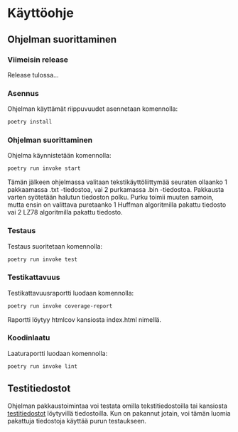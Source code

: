 # Käyttöohje

## Ohjelman suorittaminen

### Viimeisin release

Release tulossa...

### Asennus

Ohjelman käyttämät riippuvuudet asennetaan komennolla:

```bash
poetry install
```

### Ohjelman suorittaminen

Ohjelma käynnistetään komennolla:

```bash
poetry run invoke start
```

Tämän jälkeen ohjelmassa valitaan tekstikäyttöliittymää seuraten ollaanko 1 pakkaamassa .txt -tiedostoa, vai 2 purkamassa .bin -tiedostoa. Pakkausta varten syötetään halutun tiedoston polku. Purku toimii muuten samoin, mutta ensin on valittava puretaanko 1 Huffman algoritmilla pakattu tiedosto vai 2 LZ78 algoritmilla pakattu tiedosto.

### Testaus

Testaus suoritetaan komennolla:

```bash
poetry run invoke test
```

### Testikattavuus

Testikattavuusraportti luodaan komennolla:

```bash
poetry run invoke coverage-report
```

Raportti löytyy htmlcov kansiosta index.html nimellä.

### Koodinlaatu

Laaturaportti luodaan komennolla:

```bash
poetry run invoke lint
```

## Testitiedostot

Ohjelman pakkaustoimintaa voi testata omilla tekstitiedostoilla tai kansiosta [testitiedostot](https://github.com/ereborinkorppi/tiralabra/tree/main/testitiedostot) löytyvillä tiedostoilla. Kun on pakannut jotain, voi tämän luomia pakattuja tiedostoja käyttää purun testaukseen.